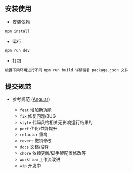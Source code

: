 ## 安装使用

- 安装依赖

```bash
npm install
```

- 运行

```bash
npm run dev
```

- 打包

```bash
根据不同环境进行不同 npm run build 详情请看 package.json 文件
```

## 提交规范

- 参考规范 ([Angular](https://github.com/conventional-changelog/conventional-changelog/tree/master/packages/conventional-changelog-angular))

  - `feat` 增加新功能
  - `fix` 修复问题/BUG
  - `style` 代码风格相关无影响运行结果的
  - `perf` 优化/性能提升
  - `refactor` 重构
  - `revert` 撤销修改
  - `docs` 文档/注释
  - `chore` 依赖更新/脚手架配置修改等
  - `workflow` 工作流改进
  - `wip` 开发中
